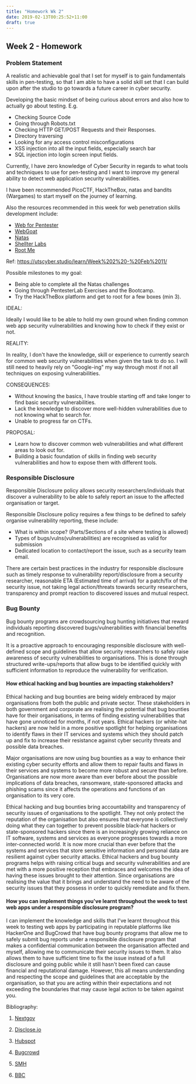```yaml
---
title: "Homework Wk 2"
date: 2019-02-13T00:25:52+11:00
draft: true
---
```


## Week 2 - Homework
### Problem Statement

A realistic and achievable goal that I set for myself is to gain fundamentals skills in pen-testing, so that I am able to have a solid skill set that I can build upon after the studio to go towards a future career in cyber security.

Developing the basic mindset of being curious about errors and also how to actually go about testing.
E.g.
* Checking Source Code
* Going through Robots.txt
* Checking HTTP GET/POST Requests and their Responses.
* Directory traversing
* Looking for any access control misconfigurations
* XSS injection into all the input fields, especially search bar
* SQL injection into login screen input fields.

Currently, I have zero knowledge of Cyber Security in regards to what tools and techniques to use for pen-testing and I want to improve my general ability to detect web application security vulnerabilities.

I have been recommended PicoCTF, HackTheBox, natas and bandits (Wargames) to start myself on the journey of learning.

Also the resources recommended in this week for web penetration skills development include:
* [Web for Pentester](https://www.pentesterlab.com/exercises/web_for_pentester/)
* [WebGoat](https://www.owasp.org/index.php/Category%3aOWASP_WebGoat_Project)
* [Natas](http://overthewire.org/wargames/natas/)
* [Shellter Labs](https://shellterlabs.com/en/)
* [Root Me](https://www.root-me.org/?lang=en)

Ref: https://utscyber.studio/learn/Week%202%20-%20Feb%2011/

Possible milestones to my goal:

* Being able to complete all the Natas challenges
* Going through PentesterLab Exercises and the Bootcamp.
* Try the HackTheBox platform and get to root for a few boxes (min 3).

IDEAL:

Ideally I would like to be able to hold my own ground when finding common web app security vulnerabilities and knowing how to check if they exist or not.

REALITY:

In reality, I don't have the knowledge, skill or experience to currently search for common web security vulnerabilities when given the task to do so. I will still need to heavily rely on "Google-ing" my way through most if not all techniques on exposing vulnerabilities.

CONSEQUENCES:

* Without knowing the basics, I have trouble starting off and take longer to find basic security vulnerabilities.
* Lack the knowledge to discover more well-hidden vulnerabilities due to not knowing what to search for.
* Unable to progress far on CTFs.

PROPOSAL:
* Learn how to discover common web vulnerabilities and what different areas to look out for.
* Building a basic foundation of skills in finding web security vulnerabilities and how to expose them with different tools.

### Responsible Disclosure

Responsible Disclosure policy allows security researchers/individuals that discover a vulnerability to be able to safely report an issue to the affected organisation or target.

Responsible Disclosure policy requires a few things to be defined to safely organise vulnerability reporting, these include:
* What is within scope? (Parts/Sections of a site where testing is allowed)
* Types of bugs/vulns(vulnerabilities) are recognised as valid for submission
* Dedicated location to contact/report the issue, such as a security team email.

There are certain best practices in the industry for responsible disclosure such as timely response to vulnerability report/disclosure from a security researcher, reasonable ETA (Estimated time of arrival) for a patch/fix of the security issue, not taking legal action/threats towards security researchers, transparency and prompt reaction to discovered issues and mutual respect.

### Bug Bounty

Bug bounty programs are crowdsourcing bug hunting initiatives that reward individuals reporting discovered bugs/vulnerabilities with financial benefits and recognition.

It is a proactive approach to encouraging responsible disclosure with well-defined scope and guidelines that allow security researchers to safely raise awareness of security vulnerabilities to organisations. This is done through structured write-ups/reports that allow bugs to be identified quickly with sufficient information to reproduce the vulnerability for verification.

#### How ethical hacking and bug bounties are impacting stakeholders?

Ethical hacking and bug bounties are being widely embraced by major organisations from both the public and private sector. These stakeholders in both government and corporate are realising the potential that bug bounties have for their organisations, in terms of finding existing vulnerabilities that have gone unnoticed for months, if not years. Ethical hackers (or white-hat hackers) are now held in a more positive spotlight for helping organisations to identify flaws in their IT services and systems which they should patch up and fix to increase their resistance against cyber security threats and possible data breaches.

Major organisations are now using bug bounties as a way to enhance their existing cyber security efforts and allow them to repair faults and flaws in their services and systems to become more robust and secure than before. Organisations are now more aware than ever before about the possible implications of data breaches, ransomware, state-sponsored attacks and phishing scams since it affects the operations and functions of an organisation to its very core.

Ethical hacking and bug bounties bring accountability and transparency of security issues of organisations to the spotlight. They not only protect the reputation of the organisation but also ensures that everyone is collectively doing what they can together to prevent possible black-hat hackers or state-sponsored hackers since there is an increasingly growing reliance on IT software, systems and services as everyone progresses towards a more inter-connected world. It is now more crucial than ever before that the systems and services that store sensitive information and personal data are resilient against cyber security attacks. Ethical hackers and bug bounty programs helps with raising critical bugs and security vulnerabilities and are met with a more positive reception that embraces and welcomes the idea of having these issues brought to their attention. Since organisations are realising the value that it brings and understand the need to be aware of the security issues that they possess in order to quickly remediate and fix them.

#### How you can implement things you've learnt throughout the week to test web apps under a responsible disclosure program?

I can implement the knowledge and skills that I've learnt throughout this week to testing web apps by participating in reputable platforms like HackerOne and BugCrowd that have bug bounty programs that allow me to safely submit bug reports under a responsible disclosure program that makes a confidential communication between the organisation affected and myself, allowing me to communicate their security issues to them. It also allows them to have sufficient time to fix the issue instead of a full disclosure and going public while it still hasn't been fixed can cause financial and reputational damage. However, this all means understanding and respecting the scope and guidelines that are acceptable by the organisation, so that you are acting within their expectations and not exceeding the boundaries that may cause legal action to be taken against you.  

Bibliography:

1. [Nextgov](https://www.nextgov.com/cybersecurity/2018/04/heres-what-government-gets-wrong-about-bug-bounties/147194/)

2. [Disclose.io](https://disclose.io/)

3. [Hubspot](https://blog.hubspot.com/marketing/certified-ethical-hacker-ceh)

4. [Bugcrowd](https://www.bugcrowd.com/why-ethics-matter-in-bug-bounties/)

5. [SMH](https://www.smh.com.au/technology/bug-bounties-facebook-google-apple-offering-millions-to-entice-white-hat-hackers-to-find-their-flaws-20180307-p4z35f.html)

6. [BBC](https://www.bbc.com/news/technology-43581624)
